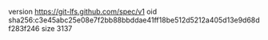 version https://git-lfs.github.com/spec/v1
oid sha256:c3e45abc25e08e7f2bb88bbddae41ff18be512d5212a405d13e9d68df283f246
size 3137
